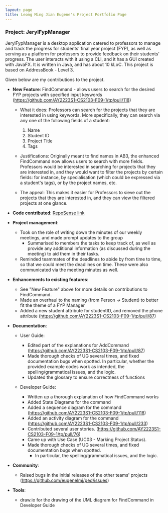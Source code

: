 ```yaml
---
layout: page
title: Leong Ming Jian Eugene's Project Portfolio Page
---
```


### Project: JerylFypManager

JerylFypManager is a desktop application catered to professors to manage and track the progress for students’ final
year project (FYP), as well as serving as a platform for professors to provide feedback on their students’ progress.
The user interacts with it using a CLI, and it has a GUI created with JavaFX. It is written in Java, and has about
10 kLoC. This project is based on AddressBook - Level 3.

Given below are my contributions to the project.

* **New Feature**:
FindCommand - allows users to search for the desired FYP projects with specified input keywords
  (https://github.com/AY2223S1-CS2103-F09-1/tp/pull/118)
  * What it does: Professors can search for the projects that they are interested in using keywords. More specifically,
  they can search via any one of the following fields of a student:
    1) Name
    2) Student ID
    3) Project Title
    4) Tags

  * Justifications: Originally meant to find names in AB3, the enhanced FindCommand now allows users to search with more
  fields. Professors would be interested in searching for projects that they are interested in, and they
  would want to filter the projects by certain fields: for instance, by specialisation (which could be expressed via 
  a student's tags), or by the project names, etc.

  * The appeal: This makes it easier for Professors to sieve out the projects that they are interested in, and they can
  view the filtered projects at one glance.

* **Code contributed**: [RepoSense link](https://nus-cs2103-ay2223s1.github.io/tp-dashboard/?search=eugenelmj&breakdown=true)

* **Project management**:
  * Took on the role of writing down the minutes of our weekly meetings, and made prompt updates to the group
    * Summarised to members the tasks to keep track of, as well as provide any additional information (as discussed
      during the meeting) to aid them in their tasks.
  * Reminded teammates of the deadlines to abide by from time to time, so that we could meet the
    deadlines on time. These were also communicated via the meeting minutes as well.

* **Enhancements to existing features**:
  * See "New Feature" above for more details on contributions to FindCommand.
  * Made an overhaul to the naming (from Person -> Student) to better fit the theme of a FYP Manager
  * Added a new student attribute for studentID, and removed the phone attribute
    (https://github.com/AY2223S1-CS2103-F09-1/tp/pull/87)

* **Documentation**:
    * User Guide:
      * Edited part of the explanations for AddCommand (https://github.com/AY2223S1-CS2103-F09-1/tp/pull/87)
      * Made thorough checks of UG several times, and fixed documentation bugs when spotted.
        In particular, whether the provided example codes work as intended, the spelling/grammatical issues,
        and the logic.
      * Updated the glossary to ensure correctness of functions

    * Developer Guide:
      * Written up a thorough explanation of how FindCommand works
      * Added State Diagrams for the command
      * Added a sequence diagram for the command (https://github.com/AY2223S1-CS2103-F09-1/tp/pull/118)
      * Added an activity diagram for the command (https://github.com/AY2223S1-CS2103-F09-1/tp/pull/233)
      * Contributed several user stories. (https://github.com/AY2223S1-CS2103-F09-1/tp/pull/76)
      * Came up with Use Case (UC03 - Marking Project Status).
      * Made thorough checks of UG several times, and fixed documentation bugs when spotted.
        * In particular, the spelling/grammatical issues, and the logic.

* **Community**:
  * Raised bugs in the initial releases of the other teams' projects
    (https://github.com/eugenelmj/ped/issues)

* **Tools**:
  * draw.io for the drawing of the UML diagram for FindCommand in Developer Guide
